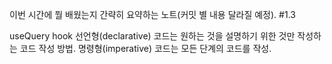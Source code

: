 이번 시간에 뭘 배웠는지 간략히 요약하는 노트(커밋 별 내용 달라질 예정).
#1.3

useQuery hook
선언형(declarative) 코드는 원하는 것을 설명하기 위한 것만 작성하는 코드 작성 방법.
명령형(imperative) 코드는 모든 단계의 코드를 작성.
